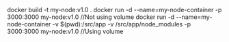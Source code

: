 docker build -t my-node:v1.0 .
docker run -d --name=my-node-container -p 3000:3000 my-node:v1.0 //Not using volume
docker run -d --name=my-node-container -v $(pwd):/src/app -v /src/app/node_modules -p 3000:3000 my-node:v1.0 //Using volume
